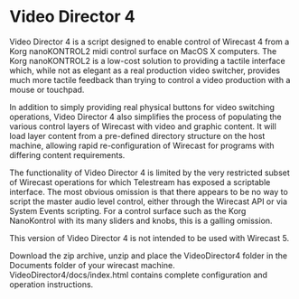 Video Director 4
==============

Video Director 4 is a script designed to enable control of Wirecast 4 from a Korg nanoKONTROL2 midi control surface on MacOS X computers. The Korg nanoKONTROL2 is a low-cost solution to providing a tactile interface which, while not as elegant as a real production video switcher, provides much more tactile feedback than trying to control a video production with a mouse or touchpad.

In addition to simply providing real physical buttons for video switching operations, Video Director 4 also simplifies the process of populating the various control layers of Wirecast with video and graphic content. It will load layer content from a pre-defined directory structure on the host machine, allowing rapid re-configuration of Wirecast for programs with differing content requirements.

The functionality of Video Director 4 is limited by the very restricted subset of Wirecast operations for which Telestream has exposed a scriptable interface. The most obvious omission is that there appears to be no way to script the master audio level control, either through the Wirecast API or via System Events scripting. For a control surface such as the Korg NanoKontrol with its many sliders and knobs, this is a galling omission.

This version of Video Director 4 is not intended to be used with Wirecast 5.

Download the zip archive, unzip and place the VideoDirector4 folder in the Documents folder of your wirecast machine.  VideoDirector4/docs/index.html contains complete configuration and operation instructions.
